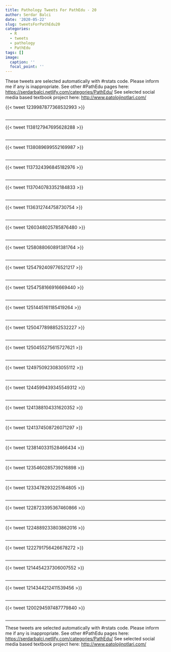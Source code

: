 ```yaml
---
title: Pathology Tweets For PathEdu - 20
author: Serdar Balci
date: '2020-05-22'
slug: tweetsForPathEdu20
categories:
  - R
  - tweets
  - pathology
  - PathEdu
tags: []
image:
  caption: ''
  focal_point: ''
---
```



These tweets are selected automatically with #rstats code. Please inform me if any is inappropriate.
See other #PathEdu pages here: https://serdarbalci.netlify.com/categories/PathEdu/ 
See selected social media based textbook project here: http://www.patolojinotlari.com/

{{< tweet 1239987877368532993 >}}
<br>
<br>
<hr>
{{< tweet 1138127947695628288 >}}
<br>
<br>
<hr>
{{< tweet 1138089699552169987 >}}
<br>
<br>
<hr>
{{< tweet 1137324396845182976 >}}
<br>
<br>
<hr>
{{< tweet 1137040783352184833 >}}
<br>
<br>
<hr>
{{< tweet 1136312744758730754 >}}
<br>
<br>
<hr>
{{< tweet 1260348025785876480 >}}
<br>
<br>
<hr>
{{< tweet 1258088060891381764 >}}
<br>
<br>
<hr>
{{< tweet 1254792409776521217 >}}
<br>
<br>
<hr>
{{< tweet 1254758166916669440 >}}
<br>
<br>
<hr>
{{< tweet 1251445161185419264 >}}
<br>
<br>
<hr>
{{< tweet 1250477898852532227 >}}
<br>
<br>
<hr>
{{< tweet 1250455275615727621 >}}
<br>
<br>
<hr>
{{< tweet 1249750923083055112 >}}
<br>
<br>
<hr>
{{< tweet 1244599439345549312 >}}
<br>
<br>
<hr>
{{< tweet 1241388104331620352 >}}
<br>
<br>
<hr>
{{< tweet 1241374508726071297 >}}
<br>
<br>
<hr>
{{< tweet 1238140331528466434 >}}
<br>
<br>
<hr>
{{< tweet 1235460285739216898 >}}
<br>
<br>
<hr>
{{< tweet 1233478293225164805 >}}
<br>
<br>
<hr>
{{< tweet 1228723395367460866 >}}
<br>
<br>
<hr>
{{< tweet 1224889233803862016 >}}
<br>
<br>
<hr>
{{< tweet 1222791756426678272 >}}
<br>
<br>
<hr>
{{< tweet 1214454237306007552 >}}
<br>
<br>
<hr>
{{< tweet 1214344212411539456 >}}
<br>
<br>
<hr>
{{< tweet 1200294597487779840 >}}
<br>
<br>
<hr>


These tweets are selected automatically with #rstats code. Please inform me if any is inappropriate.
See other #PathEdu pages here: https://serdarbalci.netlify.com/categories/PathEdu/ 
See selected social media based textbook project here: http://www.patolojinotlari.com/
